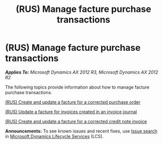 ﻿---
title: (RUS) Manage facture purchase transactions
TOCTitle: (RUS) Manage facture purchase transactions
ms:assetid: df75d06c-a3a4-45a2-91dd-2ce412468476
ms:mtpsurl: https://technet.microsoft.com/en-us/library/JJ711702(v=AX.60)
ms:contentKeyID: 49388025
ms.date: 04/18/2014
mtps_version: v=AX.60
---

# (RUS) Manage facture purchase transactions 


_**Applies To:** Microsoft Dynamics AX 2012 R3, Microsoft Dynamics AX 2012 R2_

The following topics provide information about how to manage facture purchase transactions.

[(RUS) Create and update a facture for a corrected purchase order](rus-create-and-update-a-facture-for-a-corrected-purchase-order.md)

[(RUS) Update a facture for invoices created in an invoice journal](rus-update-a-facture-for-invoices-created-in-an-invoice-journal.md)

[(RUS) Create and update a facture for a corrected credit note invoice](rus-create-and-update-a-facture-for-a-corrected-credit-note-invoice.md)

  
**Announcements:** To see known issues and recent fixes, use [Issue search](http://go.microsoft.com/fwlink/?linkid=389258) in [Microsoft Dynamics Lifecycle Services](http://go.microsoft.com/fwlink/?linkid=306505) (LCS).


